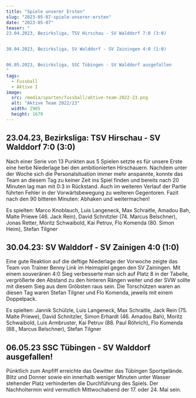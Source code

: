```yaml
---
title: "Spiele unserer Ersten"
slug: "2023-05-07-spiele-unserer-ersten"
date: "2023-05-07"
teaser: "
23.04.2023, Bezirksliga, TSV Hirschau - SV Walddorf 7:0 (3:0)


30.04.2023, Bezirksliga, SV Walddorf - SV Zainingen 4:0 (1:0)


06.05.2023, Bezirksliga, SSC Tübingen - SV Walddorf ausgefallen
"
tags:
  - Fussball
  - Aktive I
image:
  src: /media/sparten/fussball/aktive-team-2022-23.png
  alt: "Aktive Team 2022/23"
  width: 2985
  height: 1679 
---
```

## 23.04.23, Bezirksliga: TSV Hirschau - SV Walddorf 7:0 (3:0)

Nach einer Serie von 13 Punkten aus 5 Spielen setzte es für unsere Erste eine herbe Niederlage bei den ambitionierten Hirschauern. Nachdem unter der Woche sich die Personalsituation immer mehr anspannte, konnte das Team an diesem Tag zu keiner Zeit ins Spiel finden und bereits nach 20 Minuten lag man mit 0:3 in Rückstand. Auch im weiteren Verlauf der Partie führten Fehler in der Vorwärtsbewegung zu weiteren Gegentoren. Fazit nach den 90 bitteren Minuten: Abhaken und weitermachen!

Es spielten: Marco Knoblauch, Luis Langeneck, Max Schraitle, Amadou Bah, Malte Priewe (46. Jack Rein), David Schnitzler (74. Marcus Belschner), Jonas Retter, Moritz Schwaibold, Kai Petruv, Flo Komenda (80. Simon Heim), Stefan Tilgner

## 30.04.23: SV Walddorf - SV Zainigen 4:0 (1:0)

Eine gute Reaktion auf die deftige Niederlage der Vorwoche zeigte das Team von Trainer Benny Link im Heimspiel gegen den SV Zainingen. Mit einem souveränen 4:0 Sieg verbesserte man sich auf Platz 8 in der Tabelle, vergrößerte den Abstand zu den hinteren Rängen weiter und der SVW sollte mit diesem Sieg aus dem Gröbsten raus sein. Die Torschützen waren an diesen Tag waren Stefan Tilgner und Flo Komenda, jeweils mit einem Doppelpack.

Es spielten: Jannik Schülzle, Luis Langeneck, Max Schraitle, Jack Rein (75. Malte Priewe), David Schnitzler, Simon Erhardt (46. Amadou Bah), Moritz Schwaibold, Luis Armbruster, Kai Petruv (88. Paul Röhrich), Flo Komenda (88., Marcus Belschner), Stefan Tilgner

## 06.05.23 SSC Tübingen - SV Walddorf ausgefallen!

Pünktlich zum Anpfiff erreichte das Gewitter das Tübingen Sportgelände. Blitz und Donner sowie ein innerhalb weniger Minuten unter Wasser stehender Platz verhinderten die Durchführung des Spiels. Der Nachholtermin wird vermutlich Mittwochabend der 17. oder 24. Mai sein.
